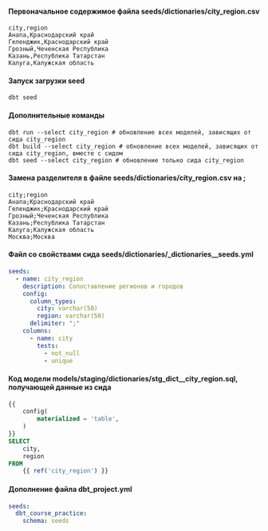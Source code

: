 #### Первоначальное содержимое файла seeds/dictionaries/city_region.csv

```
city,region
Анапа,Краснодарский край
Геленджик,Краснодарский край
Грозный,Чеченская Республика
Казань,Республика Татарстан
Калуга,Калужская область
```

#### Запуск загрузки seed
```console
dbt seed
```

#### Дополнительные команды
```console
dbt run --select city_region # обновление всех моделей, зависящих от сида city_region
dbt build --select city_region # обновление всех моделей, зависящих от сида city_region, вместе с сидом
dbt seed --select city_region # обновление только сида city_region
```

#### Замена разделителя в файле seeds/dictionaries/city_region.csv на ;

```csv
city;region
Анапа;Краснодарский край
Геленджик;Краснодарский край
Грозный;Чеченская Республика
Казань;Республика Татарстан
Калуга;Калужская область
Москва;Москва
```

#### Файл со свойствами сида seeds/dictionaries/_dictionaries__seeds.yml
```yaml
seeds:
  - name: city_region
    description: Сопоставление регионов и городов 
    config:
      column_types:
        city: varchar(50)
        region: varchar(50)
      delimiter: ";"
    columns:
      - name: city
        tests:
          - not_null
          - unique
```

#### Код модели models/staging/dictionaries/stg_dict__city_region.sql, получающей данные из сида
```sql
{{
    config(
        materialized = 'table',
    )
}}
SELECT
    city,
    region
FROM
    {{ ref('city_region') }}
```

#### Дополнение файла dbt_project.yml
```yml
seeds:
  dbt_course_practice:
    schema: seeds
```
